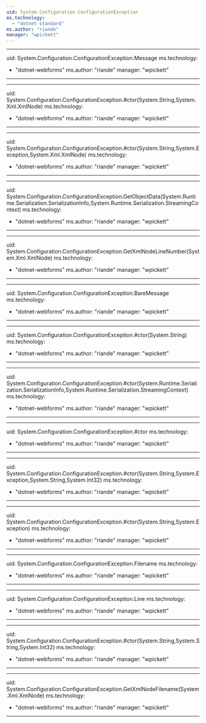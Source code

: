 ```yaml
---
uid: System.Configuration.ConfigurationException
ms.technology: 
  - "dotnet-standard"
ms.author: "riande"
manager: "wpickett"
---
```


---
uid: System.Configuration.ConfigurationException.Message
ms.technology: 
  - "dotnet-webforms"
ms.author: "riande"
manager: "wpickett"
---

---
uid: System.Configuration.ConfigurationException.#ctor(System.String,System.Xml.XmlNode)
ms.technology: 
  - "dotnet-webforms"
ms.author: "riande"
manager: "wpickett"
---

---
uid: System.Configuration.ConfigurationException.#ctor(System.String,System.Exception,System.Xml.XmlNode)
ms.technology: 
  - "dotnet-webforms"
ms.author: "riande"
manager: "wpickett"
---

---
uid: System.Configuration.ConfigurationException.GetObjectData(System.Runtime.Serialization.SerializationInfo,System.Runtime.Serialization.StreamingContext)
ms.technology: 
  - "dotnet-webforms"
ms.author: "riande"
manager: "wpickett"
---

---
uid: System.Configuration.ConfigurationException.GetXmlNodeLineNumber(System.Xml.XmlNode)
ms.technology: 
  - "dotnet-webforms"
ms.author: "riande"
manager: "wpickett"
---

---
uid: System.Configuration.ConfigurationException.BareMessage
ms.technology: 
  - "dotnet-webforms"
ms.author: "riande"
manager: "wpickett"
---

---
uid: System.Configuration.ConfigurationException.#ctor(System.String)
ms.technology: 
  - "dotnet-webforms"
ms.author: "riande"
manager: "wpickett"
---

---
uid: System.Configuration.ConfigurationException.#ctor(System.Runtime.Serialization.SerializationInfo,System.Runtime.Serialization.StreamingContext)
ms.technology: 
  - "dotnet-webforms"
ms.author: "riande"
manager: "wpickett"
---

---
uid: System.Configuration.ConfigurationException.#ctor
ms.technology: 
  - "dotnet-webforms"
ms.author: "riande"
manager: "wpickett"
---

---
uid: System.Configuration.ConfigurationException.#ctor(System.String,System.Exception,System.String,System.Int32)
ms.technology: 
  - "dotnet-webforms"
ms.author: "riande"
manager: "wpickett"
---

---
uid: System.Configuration.ConfigurationException.#ctor(System.String,System.Exception)
ms.technology: 
  - "dotnet-webforms"
ms.author: "riande"
manager: "wpickett"
---

---
uid: System.Configuration.ConfigurationException.Filename
ms.technology: 
  - "dotnet-webforms"
ms.author: "riande"
manager: "wpickett"
---

---
uid: System.Configuration.ConfigurationException.Line
ms.technology: 
  - "dotnet-webforms"
ms.author: "riande"
manager: "wpickett"
---

---
uid: System.Configuration.ConfigurationException.#ctor(System.String,System.String,System.Int32)
ms.technology: 
  - "dotnet-webforms"
ms.author: "riande"
manager: "wpickett"
---

---
uid: System.Configuration.ConfigurationException.GetXmlNodeFilename(System.Xml.XmlNode)
ms.technology: 
  - "dotnet-webforms"
ms.author: "riande"
manager: "wpickett"
---
